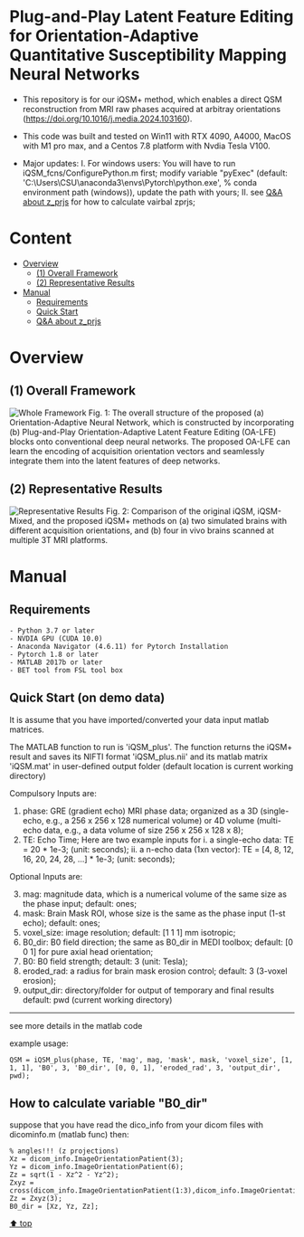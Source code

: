 # Plug-and-Play Latent Feature Editing for Orientation-Adaptive Quantitative Susceptibility Mapping Neural Networks

- This repository is for our iQSM+ method, which enables a direct QSM reconstruction from MRI raw phases acquired at arbitray orientations (https://doi.org/10.1016/j.media.2024.103160). 

- This code was built and tested on Win11 with RTX 4090, A4000, MacOS with M1 pro max, and a Centos 7.8 platform with Nvdia Tesla V100. 

* Major updates:
 I. For windows users: You will have to run iQSM_fcns/ConfigurePython.m first; modify variable "pyExec" (default: 'C:\Users\CSU\anaconda3\envs\Pytorch\python.exe', % conda environment path (windows)),   update the path with yours;
 II. see [Q&A about z_prjs](#head6) for how to calculate vairbal zprjs; 

# Content

- [ Overview](#head1)
  - [(1) Overall Framework](#head2)
  - [(2) Representative Results](#head3)
- [ Manual](#head4)
  - [Requirements](#head5)
  - [Quick Start](#head6)
  - [Q&A about z_prjs](#head6)

# <span id="head1"> Overview </span>

## <span id="head2">(1) Overall Framework </span>

![Whole Framework](https://github.com/sunhongfu/deepMRI/blob/master/iQSM_Plus/figs/fig1.png)
Fig. 1: The overall structure of the proposed (a) Orientation-Adaptive Neural Network, which is constructed by incorporating (b) Plug-and-Play Orientation-Adaptive Latent Feature Editing (OA-LFE) blocks onto conventional deep neural networks. The proposed OA-LFE can learn the encoding of acquisition orientation vectors and seamlessly integrate them into the latent features of deep networks.

## <span id="head3">(2) Representative Results </span>

![Representative Results](https://github.com/sunhongfu/deepMRI/blob/master/iQSM_Plus/figs/fig3.png)
Fig. 2: Comparison of the original iQSM, iQSM-Mixed, and the proposed iQSM+ methods on (a) two simulated brains with different acquisition orientations, and (b) four in vivo brains scanned at multiple 3T MRI platforms. 

# <span id="head4"> Manual </span>

## <span id="head5"> Requirements </span>

    - Python 3.7 or later
    - NVDIA GPU (CUDA 10.0)
    - Anaconda Navigator (4.6.11) for Pytorch Installation
    - Pytorch 1.8 or later
    - MATLAB 2017b or later
    - BET tool from FSL tool box

## <span id="head6"> Quick Start (on demo data) </span>

It is assume that you have imported/converted your data input matlab matrices. 

The MATLAB function to run is 'iQSM_plus'. The function returns the iQSM+ result and saves its NIFTI format 'iQSM_plus.nii' and its matlab matrix 'iQSM.mat' in user-defined output folder (default location is current working directory)

Compulsory Inputs are:

1. phase: GRE (gradient echo) MRI phase data;
organized as a 3D (single-echo, e.g., a 256 x 256 x 128 numerical volume)
or 4D volume (multi-echo data,  e.g., a data volume of size 256 x 256 x 128 x 8);
2. TE: Echo Time; Here are two example inputs for
  i. a single-echo data: TE = 20 * 1e-3; (unit: seconds);
  ii. a n-echo data (1xn vector): TE = [4, 8, 12, 16, 20, 24, 28, ...] * 1e-3; (unit: seconds);

Optional Inputs are:

3. mag: magnitude data, which is a numerical volume of the same size as the
   phase input; default: ones;
4. mask: Brain Mask ROI, whose size is the same as the phase input (1-st
   echo); default: ones;
5. voxel_size: image resolution; default: [1 1 1] mm isotropic;
6. B0_dir: B0 field direction; the same as B0_dir in MEDI toolbox;
   default: [0 0 1] for pure axial head orientation;
7. B0: B0 field strength; detault: 3 (unit: Tesla);
8. eroded_rad: a radius for brain mask erosion control;
   default: 3 (3-voxel erosion);
9. output_dir: directory/folder for output of temporary and final results
   default: pwd (current working directory)
********************************

see more details in the matlab code

example usage:
```
QSM = iQSM_plus(phase, TE, 'mag', mag, 'mask', mask, 'voxel_size', [1, 1, 1], 'B0', 3, 'B0_dir', [0, 0, 1], 'eroded_rad', 3, 'output_dir', pwd);

```

## <span id="head7"> How to calculate variable "B0_dir" </span>

suppose that you have read the dico_info from your dicom files with dicominfo.m (matlab func)
then:

```
% angles!!! (z projections)
Xz = dicom_info.ImageOrientationPatient(3);
Yz = dicom_info.ImageOrientationPatient(6);
Zz = sqrt(1 - Xz^2 - Yz^2);
Zxyz = cross(dicom_info.ImageOrientationPatient(1:3),dicom_info.ImageOrientationPatient(4:6));
Zz = Zxyz(3);
B0_dir = [Xz, Yz, Zz];
```


[⬆ top](#readme)
